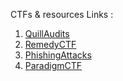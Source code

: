 CTFs & resources Links : 
1. [QuillAudits](https://quillaudits.notion.site/5fa2aeaa032640fea65b50d8616bb9d9?v=59ddedede7f14024bad19d411316c475&p=95f6fff175974569932dd1df5f0e8d27&pm=s)
2. [RemedyCTF](https://ctf.r.xyz/challenges)
3. [PhishingAttacks](https://unphishable.io/)
4. [ParadigmCTF](https://www.paradigm.xyz/2021/04/paradigm-ctf-2021-swap)
